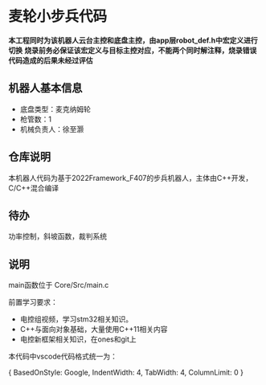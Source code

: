# 麦轮小步兵代码
**本工程同时为该机器人云台主控和底盘主控，由app层robot_def.h中宏定义进行切换**
**烧录前务必保证该宏定义与目标主控对应，不能两个同时解注释，烧录错误代码造成的后果未经过评估**

## 机器人基本信息
* 底盘类型：麦克纳姆轮
* 枪管数：1
* 机械负责人：徐至灏

## 仓库说明
本机器人代码为基于2022Framework_F407的步兵机器人，主体由C++开发，C/C++混合编译

## 待办
功率控制，斜坡函数，裁判系统

## 说明
main函数位于 Core/Src/main.c

前置学习要求：
- 电控组视频，学习stm32相关知识。
- C++与面向对象基础，大量使用C++11相关内容
- 电控新框架相关知识，在ones和git上

本代码中vscode代码格式统一为：

{ BasedOnStyle: Google, IndentWidth: 4, TabWidth: 4, ColumnLimit: 0 }